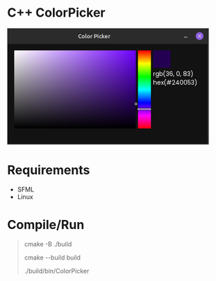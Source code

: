 # C++ ColorPicker

![color picker img](assets/screenshot.png)

# Requirements

- SFML
- Linux

# Compile/Run

> cmake -B ./build
>
> cmake --build build
>
> ./build/bin/ColorPicker